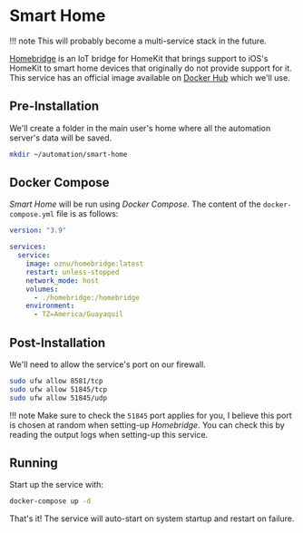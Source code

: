 # Smart Home

!!! note
    This will probably become a multi-service stack in the future.

[Homebridge](https://homebridge.io/) is an IoT bridge for HomeKit that brings support to iOS's HomeKit to smart home devices that originally do not provide support for it. This service has an official image available on [Docker Hub](https://hub.docker.com/r/oznu/homebridge/) which we'll use.

## Pre-Installation

We'll create a folder in the main user's home where all the automation server's data will be saved.

```bash
mkdir ~/automation/smart-home
```

## Docker Compose

*Smart Home* will be run using *Docker Compose*. The content of the `docker-compose.yml` file is as follows:

```yaml
version: "3.9"

services:
  service:
    image: oznu/homebridge:latest
    restart: unless-stopped
    network_mode: host
    volumes:
      - ./homebridge:/homebridge
    environment:
      - TZ=America/Guayaquil
```

## Post-Installation

We'll need to allow the service's port on our firewall.

```bash
sudo ufw allow 8581/tcp
sudo ufw allow 51845/tcp
sudo ufw allow 51845/udp
```

!!! note
    Make sure to check the `51845` port applies for you, I believe this port is chosen at random when setting-up *Homebridge*. You can check this by reading
    the output logs when setting-up this service.

## Running

Start up the service with:

```bash
docker-compose up -d
```

That's it! The service will auto-start on system startup and restart on failure.
